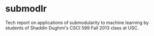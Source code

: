 submodlr
========

Tech report on applications of submodularity to machine learning by students of Shaddin Dughmi's CSCI 599 Fall 2013 class at USC.

